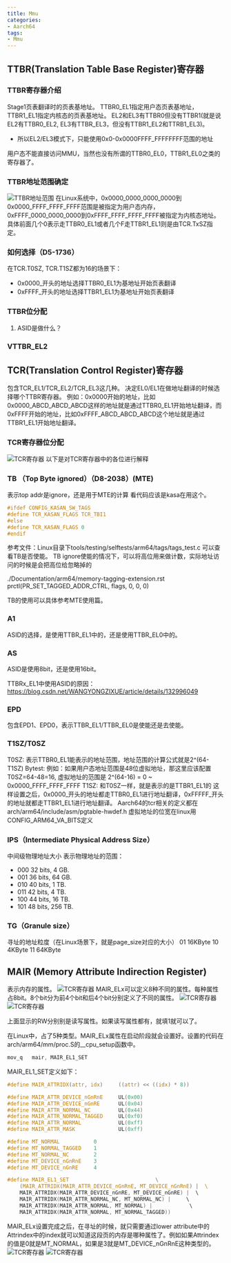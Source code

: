 ```yaml
---
title: Mmu
categories: 
- Aarch64
tags:
- Mmu
---
```


## TTBR(Translation Table Base Register)寄存器
### TTBR寄存器介绍
Stage1页表翻译时的页表基地址。
TTBR0_EL1指定用户态页表基地址，TTBR1_EL1指定内核态的页表基地址。
EL2和EL3有TTBR0但没有TTBR1(就是说EL2有TTBR0_EL2, EL3有TTBR_EL3，但没有TTBR1_EL2和TTRB1_EL3)。
- 所以EL2/EL3模式下，只能使用0x0-0x0000FFFF_FFFFFFFF范围的地址

用户态不能直接访问MMU，当然也没有所谓的TTBR0_EL0，TTBR1_EL0之类的寄存器了。

### TTBR地址范围确定
![TTBR地址范围](/images/MMU/TTBR表示的地址范围.drawio.svg)
在Linux系统中，0x0000_0000_0000_0000到0x0000_FFFF_FFFF_FFFF范围是被指定为用户态内存，0xFFFF_0000_0000_0000到0xFFFF_FFFF_FFFF_FFFF被指定为内核态地址。
具体前面几个0表示走TTBR0_EL1或者几个F走TTBR1_EL1则是由TCR.TxSZ指定。

### 如何选择（D5-1736）
在TCR.T0SZ, TCR.T1SZ都为16的场景下：
- 0x0000_开头的地址选择TTBR0_EL1为基地址开始页表翻译
- 0xFFFF_开头的地址选择TTBR1_EL1为基地址开始页表翻译

### TTBR位分配
1) ASID是做什么？

### VTTBR_EL2

## TCR(Translation Control Register)寄存器
包含TCR_EL1/TCR_EL2/TCR_EL3这几种。
决定EL0/EL1在做地址翻译的时候选择哪个TTBR寄存器。
例如：0x0000开始的地址，比如0x0000_ABCD_ABCD_ABCD这样的地址就是通过TTBR0_EL1开始地址翻译，而0xFFFF开始的地址，比如0xFFFF_ABCD_ABCD_ABCD这个地址就是通过TTBR1_EL1开始地址翻译。

### TCR寄存器位分配
![TCR寄存器](/images/MMU/TCR寄存器位图.png)
以下是对TCR寄存器中的各位进行解释

### TB （Top Byte ignored）（D8-2038）(MTE)
表示top addr是ignore，还是用于MTE的计算
看代码应该是kasa在用这个。
```c [arch/arm64/mm/proc.S]
#ifdef CONFIG_KASAN_SW_TAGS
#define TCR_KASAN_FLAGS TCR_TBI1
#else
#define TCR_KASAN_FLAGS 0
#endif
```

参考文件：Linux目录下tools/testing/selftests/arm64/tags/tags_test.c 可以查看TB是否使能。
TB ignore使能的情况下，可以将高位用来做计数，实际地址访问的时候是会把高位给忽略掉的

./Documentation/arm64/memory-tagging-extension.rst
prctl(PR_SET_TAGGED_ADDR_CTRL, flags, 0, 0, 0)

TB的使用可以具体参考MTE使用篇。

### A1
ASID的选择，是使用TTBR_EL1中的，还是使用TTBR_EL0中的。

### AS
ASID是使用8bit，还是使用16bit。

TTBRx_EL1中使用ASID的原因：https://blog.csdn.net/WANGYONGZIXUE/article/details/132996049

### EPD
包含EPD1、EPD0，表示TTBR_EL1/TTBR_EL0是使能还是去使能。

### T1SZ/T0SZ
T0SZ: 表示TTBR0_EL1能表示的地址范围，地址范围的计算公式就是2^(64-T1SZ) Bytest:
例如：如果用户态地址范围是48位虚拟地址，那这里应该配置T0SZ=64-48=16, 虚拟地址的范围是 2^(64-16) = 0 ~ 0x0000_FFFF_FFFF_FFFF
T1SZ: 和T0SZ一样，就是表示的是TTBR1_EL1的
这样设置之后，0x0000_开头的地址都走TTBR0_EL1进行地址翻译，0xFFFFF_开头的地址就都走TTBR1_EL1进行地址翻译。
Aarch64的tcr相关的定义都在arch/arm64/include/asm/pgtable-hwdef.h
虚拟地址的位宽在linux用CONFIG_ARM64_VA_BITS定义

### IPS（Intermediate Physical Address Size）
中间级物理地址大小
表示物理地址的范围：
- 000 32 bits, 4 GB.
- 001 36 bits, 64 GB.
- 010 40 bits, 1 TB.
- 011 42 bits, 4 TB.
- 100 44 bits, 16 TB.
- 101 48 bits, 256 TB.

### TG（Granule size）
寻址的地址粒度（在Linux场景下，就是page_size对应的大小）
01 16KByte
10 4KByte
11 64KByte

## MAIR (Memory Attribute Indirection Register)
表示内存的属性。
![TCR寄存器](/images/MMU/MAIR_EL1-1.png)
MAIR_ELx可以定义8种不同的属性。每种属性占8bit。8个bit分为前4个bit和后4个bit分别定义了不同的属性。
![TCR寄存器](/images/MMU/MAIR_EL1-2.png)
![TCR寄存器](/images/MMU/MAIR_EL1-3.png)

上面显示的RW分别别是读写属性。如果读写属性都有，就填1就可以了。

在Linux中，占了5种类型。MAIR_ELx属性在启动阶段就会设置好。设置的代码在
arch/arm64/mm/proc.S的__cpu_setup函数中。
```s
mov_q   mair, MAIR_EL1_SET
```

MAIR_EL1_SET定义如下：
```c 
#define MAIR_ATTRIDX(attr, idx)     ((attr) << ((idx) * 8))

#define MAIR_ATTR_DEVICE_nGnRnE     UL(0x00)
#define MAIR_ATTR_DEVICE_nGnRE      UL(0x04)
#define MAIR_ATTR_NORMAL_NC         UL(0x44)
#define MAIR_ATTR_NORMAL_TAGGED     UL(0xf0)
#define MAIR_ATTR_NORMAL            UL(0xff)
#define MAIR_ATTR_MASK              UL(0xff)

#define MT_NORMAL           0 
#define MT_NORMAL_TAGGED    1                    
#define MT_NORMAL_NC        2                
#define MT_DEVICE_nGnRnE    3
#define MT_DEVICE_nGnRE     4                               

#define MAIR_EL1_SET                            \
    (MAIR_ATTRIDX(MAIR_ATTR_DEVICE_nGnRnE, MT_DEVICE_nGnRnE) |  \ 
    MAIR_ATTRIDX(MAIR_ATTR_DEVICE_nGnRE, MT_DEVICE_nGnRE) |  \    
    MAIR_ATTRIDX(MAIR_ATTR_NORMAL_NC, MT_NORMAL_NC) |     \           
    MAIR_ATTRIDX(MAIR_ATTR_NORMAL, MT_NORMAL) |            \  
    MAIR_ATTRIDX(MAIR_ATTR_NORMAL, MT_NORMAL_TAGGED)) 
```

MAIR_ELx设置完成之后，在寻址的时候，就只需要通过lower attribute中的Attrindex中的index就可以知道这段页的内存是哪种属性了。例如如果Attrindex的值是0就是MT_NORMAL，如果是3就是MT_DEVICE_nGnRnE这种类型的。
![TCR寄存器](/images/MMU/PTE-1.png)
![TCR寄存器](/images/MMU/PTE-2.png)

